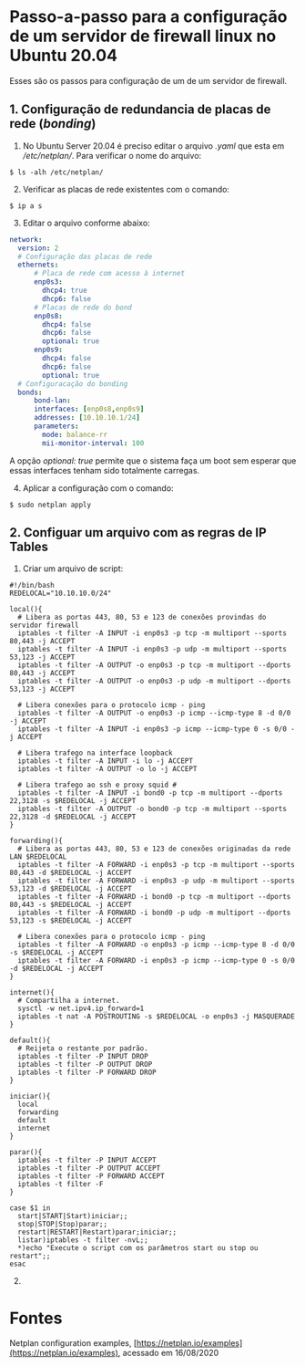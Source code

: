# Passo-a-passo para a configuração de um servidor de firewall linux no Ubuntu 20.04

Esses são os passos para configuração de um de um servidor de firewall.

## 1. Configuração de redundancia de placas de rede  (_bonding_)

1. No Ubuntu Server 20.04 é preciso editar o arquivo _.yaml_ que esta em  _/etc/netplan/_. Para verificar o nome do arquivo:
  ~~~ terminal
  $ ls -alh /etc/netplan/
  ~~~

2. Verificar as placas de rede existentes com o comando:
  ~~~ terminal
  $ ip a s
  ~~~

3. Editar o arquivo conforme abaixo:
  ~~~ yaml
  network:
    version: 2
    # Configuração das placas de rede
    ethernets:
        # Placa de rede com acesso à internet
        enp0s3:
          dhcp4: true
          dhcp6: false
        # Placas de rede do bond
        enp0s8:
          dhcp4: false
          dhcp6: false
          optional: true
        enp0s9:
          dhcp4: false
          dhcp6: false
          optional: true
    # Configuracação do bonding
    bonds:
        bond-lan:
        interfaces: [enp0s8,enp0s9]
        addresses: [10.10.10.1/24]
        parameters:
          mode: balance-rr
          mii-monitor-interval: 100
  ~~~

  A opção _optional: true_ permite que o sistema faça um boot sem esperar que essas interfaces tenham sido totalmente carregas.

4. Aplicar a configuração com o comando:
  ~~~ terminal
  $ sudo netplan apply
  ~~~

## 2. Configuar um arquivo com as regras de IP Tables

1. Criar um arquivo de script:
  ~~~ shell
  #!/bin/bash
  REDELOCAL="10.10.10.0/24"

  local(){
    # Libera as portas 443, 80, 53 e 123 de conexões provindas do servidor firewall
    iptables -t filter -A INPUT -i enp0s3 -p tcp -m multiport --sports 80,443 -j ACCEPT
    iptables -t filter -A INPUT -i enp0s3 -p udp -m multiport --sports 53,123 -j ACCEPT
    iptables -t filter -A OUTPUT -o enp0s3 -p tcp -m multiport --dports 80,443 -j ACCEPT
    iptables -t filter -A OUTPUT -o enp0s3 -p udp -m multiport --dports 53,123 -j ACCEPT

    # Libera conexões para o protocolo icmp - ping
    iptables -t filter -A OUTPUT -o enp0s3 -p icmp --icmp-type 8 -d 0/0 -j ACCEPT
    iptables -t filter -A INPUT -i enp0s3 -p icmp --icmp-type 0 -s 0/0 -j ACCEPT

    # Libera trafego na interface loopback
    iptables -t filter -A INPUT -i lo -j ACCEPT
    iptables -t filter -A OUTPUT -o lo -j ACCEPT

    # Libera trafego ao ssh e proxy squid #
    iptables -t filter -A INPUT -i bond0 -p tcp -m multiport --dports 22,3128 -s $REDELOCAL -j ACCEPT
    iptables -t filter -A OUTPUT -o bond0 -p tcp -m multiport --sports 22,3128 -d $REDELOCAL -j ACCEPT
  }

  forwarding(){
    # Libera as portas 443, 80, 53 e 123 de conexões originadas da rede LAN $REDELOCAL 
    iptables -t filter -A FORWARD -i enp0s3 -p tcp -m multiport --sports 80,443 -d $REDELOCAL -j ACCEPT
    iptables -t filter -A FORWARD -i enp0s3 -p udp -m multiport --sports 53,123 -d $REDELOCAL -j ACCEPT
    iptables -t filter -A FORWARD -i bond0 -p tcp -m multiport --dports 80,443 -s $REDELOCAL -j ACCEPT
    iptables -t filter -A FORWARD -i bond0 -p udp -m multiport --dports 53,123 -s $REDELOCAL -j ACCEPT

    # Libera conexões para o protocolo icmp - ping
    iptables -t filter -A FORWARD -o enp0s3 -p icmp --icmp-type 8 -d 0/0 -s $REDELOCAL -j ACCEPT
    iptables -t filter -A FORWARD -i enp0s3 -p icmp --icmp-type 0 -s 0/0 -d $REDELOCAL -j ACCEPT
  }

  internet(){
    # Compartilha a internet.
    sysctl -w net.ipv4.ip_forward=1
    iptables -t nat -A POSTROUTING -s $REDELOCAL -o enp0s3 -j MASQUERADE
  }

  default(){
    # Reijeta o restante por padrão.
    iptables -t filter -P INPUT DROP
    iptables -t filter -P OUTPUT DROP
    iptables -t filter -P FORWARD DROP
  }

  iniciar(){
    local
    forwarding
    default
    internet
  }

  parar(){
    iptables -t filter -P INPUT ACCEPT
    iptables -t filter -P OUTPUT ACCEPT
    iptables -t filter -P FORWARD ACCEPT
    iptables -t filter -F
  }

  case $1 in
    start|START|Start)iniciar;;
    stop|STOP|Stop)parar;;
    restart|RESTART|Restart)parar;iniciar;;
    listar)iptables -t filter -nvL;;
    *)echo "Execute o script com os parâmetros start ou stop ou restart";;
  esac
  ~~~

2. 

# Fontes

Netplan configuration examples, [https://netplan.io/examples](https://netplan.io/examples), acessado em 16/08/2020
